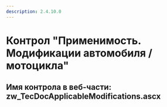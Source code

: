 ```yaml
---
description: 2.4.10.0
---
```


# Контрол "Применимость. Модификации автомобиля / мотоцикла"

## Имя контрола в веб-части: zw\_TecDocApplicableModifications.ascx

